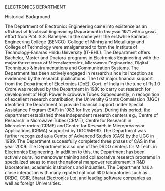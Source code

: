 ELECTRONICS DEPARTMENT

Historical Background

The Department of Electronics Engineering came into existence as an offshoot of Electrical Engineering Department in the year 1971 with a great effort from Prof. S.S. Banerjee. In the same year the erstwhile Banaras Engineering College (BENCO), College of Mining and Metallurgy and College of Technology were amalgamated to form the Institute of Technology-Banaras Hindu University (IT-BHU). The Department offers Bachelor, Master and Doctoral programs in Electronics Engineering with the major thrust areas of Microelectronics, Microwave Engineering, Digital Techniques & Instrumentations and Communication Systems. The Department has been actively engaged in research since its inception as evidenced by the research publications. The first major financial support from the Department of Electronics (DoE), Govt. of India in the tune of Rs.1.0 Crore was received by the Department in 1980 to carry out research for development of High Power Microwave Tubes. Subsequently, in recognition of excellent research contribution, the University Grants Commission (UGC) identified the Department to provide financial support under Special Assistance Program (SAP) in 1983 for five years. During this period, the department established three independent research centers e.g., Centre of Research in Microwave Tubes (CRMT), Centre for Research in Microelectronics (CRME) and Centre for Research in Microprocessor Applications (CRMA) supported by UGC/MHRD. The Department was further recognized as a Centre of Advanced Studies (CAS) by the UGC in 1989. The Department successfully completed three phases of CAS in the year 2009. The Department is also one of the DRDO centers for M.Tech. in Electronics Engineering. In addition to this, the Department has been actively pursuing manpower training and collaborative research programs in specialized areas to meet the national manpower requirement in R&D laboratories, academic institutions and industries. The Department has a close interaction with many reputed national R&D laboratories such as DRDO, CSIR, Bharat Electronics Ltd. and leading software companies as well as foreign Universities.
